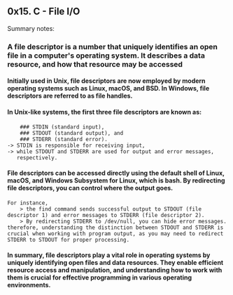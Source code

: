 ## 0x15. C - File I/O 

Summary notes: 
###  A file descriptor is a number that uniquely identifies an open file in a computer's operating system. It describes a data resource, and how that resource may be accessed 

####  Initially used in Unix, file descriptors are now employed by modern operating systems such as Linux, macOS, and BSD. In Windows, file descriptors are referred to as file handles.

####  In Unix-like systems, the first three file descriptors are known as:
		### STDIN (standard input), 
		### STDOUT (standard output), and 
		### STDERR (standard error). 
	-> STDIN is responsible for receiving input, 
	-> while STDOUT and STDERR are used for output and error messages, 
	   respectively.

####  File descriptors can be accessed directly using the default shell of Linux, macOS, and Windows Subsystem for Linux, which is bash. By redirecting file descriptors, you can control where the output goes. 

	For instance, 
		> the find command sends successful output to STDOUT (file descriptor 1) and error messages to STDERR (file descriptor 2). 
		> By redirecting STDERR to /dev/null, you can hide error messages. therefore, understanding the distinction between STDOUT and STDERR is crucial when working with program output, as you may need to redirect STDERR to STDOUT for proper processing.

#### In summary, file descriptors play a vital role in operating systems by uniquely identifying open files and data resources. They enable efficient resource access and manipulation, and understanding how to work with them is crucial for effective programming in various operating environments.


